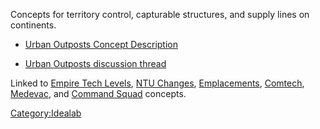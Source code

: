 Concepts for territory control, capturable structures, and supply lines
on continents.

- [Urban Outposts Concept
  Description](http://www.planetside-idealab.com/idea_urbanareas.shtml)

<!-- -->

- [Urban Outposts discussion
  thread](http://s3.invisionfree.com/Planetside_Idealab/index.php?showtopic=22)

Linked to [Empire Tech
Levels](http://www.planetside-idealab.com/idea_empire_levels.shtml),
[NTU Changes](http://www.planetside-idealab.com/idea_ntu_changes.shtml),
[Emplacements](http://www.planetside-idealab.com/idea_emplacements.shtml),
[Comtech](http://www.planetside-idealab.com/idea_newcertifications.shtml),
[Medevac](http://www.planetside-idealab.com/idea_interface_chat.shtml#revive),
and [Command
Squad](http://www.planetside-idealab.com/idea_command_abilities.shtml#commandsquads)
concepts.

[Category:Idealab](Category:Idealab.md)
